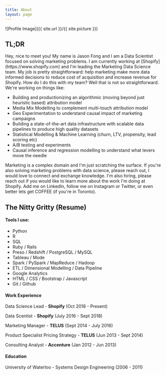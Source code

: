 ```yaml
---
title: About
layout: page
---
```

![Profile Image]({{ site.url }}/{{ site.picture }})

<h2>TL;DR</h2>

<p>Hey, nice to meet you! My name is Jason Fong and I am a Data Scientist focused on solving marketing problems. I am currently working at [Shopify](https://www.shopify.com) and I'm leading the Marketing Data Science team. My job is pretty straightforward: help marketing make more data informed decisions to reduce cost of acquisition and increase revenue for Shopify. How do I do this with my team? Well that is not so straightforward. We're working on things like:

<ul class="skill-list">
	<li>Building and productionizing an algorithmic (moving beyond just heuristic based) attribution model</li>
	<li>Media Mix Modelling to complement multi-touch attribution model</li>
	<li>Geo Experimentation to understand causal impact of marketing campaigns</li>
	<li>Building a state-of-the-art data infrastructure with scalable data pipelines to produce high quality datasets </li>
	<li>Statistical Modelling & Machine Learning (churn, LTV, propensity, lead scoring etc)</li>
	<li>A/B testing and experiments</li>
	<li>Causal inference and regression modelling to understand what levers move the needle</li>
</ul>

<p>Marketing is a complex domain and I'm just scratching the surface. If you're also solving marketing problems with data science, please reach out, I would love to connect and exchange knowledge. I'm also hiring, please reach out if you would like to learn more about the work I'm doing at Shopify. Add me on LinkedIn, follow me on Instagram or Twitter, or even better lets get COFFEE (if you're in Toronto). </p>



<h2>The Nitty Gritty (Resume)</h2>

<h4>Tools I use:</h4>

<ul class="skill-list">
	<li>Python</li>
	<li>R</li>
	<li>SQL</li>
	<li>Ruby / Rails</li>
	<li>Preso / Redshift / PostgreSQL / MySQL</li>
	<li>Tableau / Mode</li>
	<li>Spark / PySpark / MapReduce / Hadoop</li>
	<li>ETL / Dimensional Modelling / Data Pipeline</li>
	<li>Google Analytics</li>
	<li>HTML / CSS / Bootstrap / Javascript</li>
	<li>Git / Github</li>
</ul>

<h4>Work Experience</h4>

<p>Data Science Lead - <b>Shopify</b> (Oct 2018 - Present)</p>
<p>Data Scentist - <b>Shopify</b> (July 2016 - Sept 2018)</p>
<p>Marketing Manager - <b>TELUS</b> (Sept 2014 - July 2016)</p>
<p>Product Specialist Pricing Strategy - <b>TELUS</b> (Jun 2013 - Sept 2014)</p>
<p>Consulting Analyst  - <b>Accenture</b> (Jan 2012 - Jun 2013)</p>


<h4>Education</h4>
<p>University of Waterloo - Systems Design Engineering (2006 - 2011)</p>
